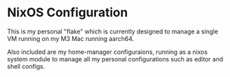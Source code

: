 # NixOS Configuration

This is my personal "flake" which is currently designed to manage a single
VM running on my M3 Mac running aarch64.

Also included are my home-manager configuraions, running as a nixos system module to manage
all my personal configurations such as editor and shell configs.
